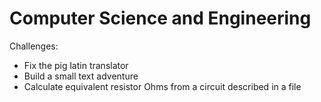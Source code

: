 # Computer Science and Engineering

Challenges:
* Fix the pig latin translator
* Build a small text adventure
* Calculate equivalent resistor Ohms from a circuit described in a file
